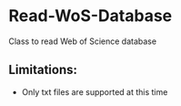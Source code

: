 # Read-WoS-Database
Class to read Web of Science database

## Limitations:
- Only txt files are supported at this time